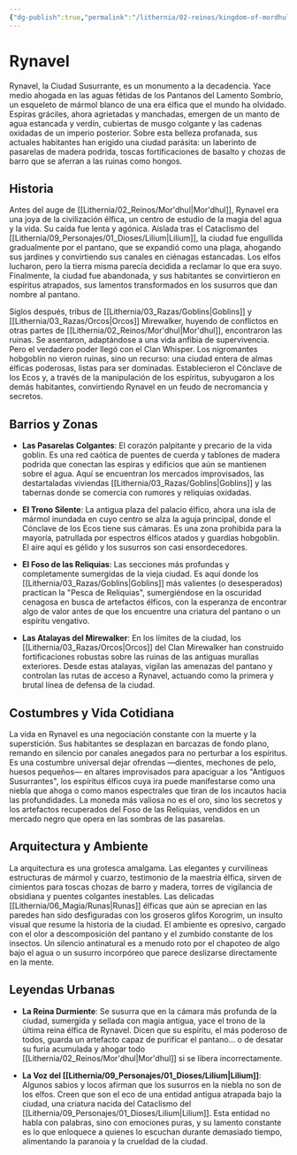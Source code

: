 ```yaml
---
{"dg-publish":true,"permalink":"/lithernia/02-reinos/kingdom-of-mordhul/rynavel/","title":"Rynavel","tags":["lithernia","ciudad","Mor'dhul"]}
---
```


# Rynavel

Rynavel, la Ciudad Susurrante, es un monumento a la decadencia. Yace medio ahogada en las aguas fétidas de los Pantanos del Lamento Sombrío, un esqueleto de mármol blanco de una era élfica que el mundo ha olvidado. Espiras gráciles, ahora agrietadas y manchadas, emergen de un manto de agua estancada y verdín, cubiertas de musgo colgante y las cadenas oxidadas de un imperio posterior. Sobre esta belleza profanada, sus actuales habitantes han erigido una ciudad parásita: un laberinto de pasarelas de madera podrida, toscas fortificaciones de basalto y chozas de barro que se aferran a las ruinas como hongos.

## Historia

Antes del auge de [[Lithernia/02_Reinos/Mor'dhul\|Mor'dhul]], Rynavel era una joya de la civilización élfica, un centro de estudio de la magia del agua y la vida. Su caída fue lenta y agónica. Aislada tras el Cataclismo del [[Lithernia/09_Personajes/01_Dioses/Lilium\|Lilium]], la ciudad fue engullida gradualmente por el pantano, que se expandió como una plaga, ahogando sus jardines y convirtiendo sus canales en ciénagas estancadas. Los elfos lucharon, pero la tierra misma parecía decidida a reclamar lo que era suyo. Finalmente, la ciudad fue abandonada, y sus habitantes se convirtieron en espíritus atrapados, sus lamentos transformados en los susurros que dan nombre al pantano.

Siglos después, tribus de [[Lithernia/03_Razas/Goblins\|Goblins]] y [[Lithernia/03_Razas/Orcos\|Orcos]] Mirewalker, huyendo de conflictos en otras partes de [[Lithernia/02_Reinos/Mor'dhul\|Mor'dhul]], encontraron las ruinas. Se asentaron, adaptándose a una vida anfibia de supervivencia. Pero el verdadero poder llegó con el Clan Whisper. Los nigromantes hobgoblin no vieron ruinas, sino un recurso: una ciudad entera de almas élficas poderosas, listas para ser dominadas. Establecieron el Cónclave de los Ecos y, a través de la manipulación de los espíritus, subyugaron a los demás habitantes, convirtiendo Rynavel en un feudo de necromancia y secretos.

## Barrios y Zonas

- **Las Pasarelas Colgantes**: El corazón palpitante y precario de la vida goblin. Es una red caótica de puentes de cuerda y tablones de madera podrida que conectan las espiras y edificios que aún se mantienen sobre el agua. Aquí se encuentran los mercados improvisados, las destartaladas viviendas [[Lithernia/03_Razas/Goblins\|Goblins]] y las tabernas donde se comercia con rumores y reliquias oxidadas.

- **El Trono Silente**: La antigua plaza del palacio élfico, ahora una isla de mármol inundada en cuyo centro se alza la aguja principal, donde el Cónclave de los Ecos tiene sus cámaras. Es una zona prohibida para la mayoría, patrullada por espectros élficos atados y guardias hobgoblin. El aire aquí es gélido y los susurros son casi ensordecedores.

- **El Foso de las Reliquias**: Las secciones más profundas y completamente sumergidas de la vieja ciudad. Es aquí donde los [[Lithernia/03_Razas/Goblins\|Goblins]] más valientes (o desesperados) practican la "Pesca de Reliquias", sumergiéndose en la oscuridad cenagosa en busca de artefactos élficos, con la esperanza de encontrar algo de valor antes de que los encuentre una criatura del pantano o un espíritu vengativo.

- **Las Atalayas del Mirewalker**: En los límites de la ciudad, los [[Lithernia/03_Razas/Orcos\|Orcos]] del Clan Mirewalker han construido fortificaciones robustas sobre las ruinas de las antiguas murallas exteriores. Desde estas atalayas, vigilan las amenazas del pantano y controlan las rutas de acceso a Rynavel, actuando como la primera y brutal línea de defensa de la ciudad.

## Costumbres y Vida Cotidiana

La vida en Rynavel es una negociación constante con la muerte y la superstición. Sus habitantes se desplazan en barcazas de fondo plano, remando en silencio por canales anegados para no perturbar a los espíritus. Es una costumbre universal dejar ofrendas —dientes, mechones de pelo, huesos pequeños— en altares improvisados para apaciguar a los "Antiguos Susurrantes", los espíritus élficos cuya ira puede manifestarse como una niebla que ahoga o como manos espectrales que tiran de los incautos hacia las profundidades. La moneda más valiosa no es el oro, sino los secretos y los artefactos recuperados del Foso de las Reliquias, vendidos en un mercado negro que opera en las sombras de las pasarelas.

## Arquitectura y Ambiente

La arquitectura es una grotesca amalgama. Las elegantes y curvilíneas estructuras de mármol y cuarzo, testimonio de la maestría élfica, sirven de cimientos para toscas chozas de barro y madera, torres de vigilancia de obsidiana y puentes colgantes inestables. Las delicadas [[Lithernia/06_Magia/Runas\|Runas]] élficas que aún se aprecian en las paredes han sido desfiguradas con los groseros glifos Korogrim, un insulto visual que resume la historia de la ciudad. El ambiente es opresivo, cargado con el olor a descomposición del pantano y el zumbido constante de los insectos. Un silencio antinatural es a menudo roto por el chapoteo de algo bajo el agua o un susurro incorpóreo que parece deslizarse directamente en la mente.

## Leyendas Urbanas

- **La Reina Durmiente**: Se susurra que en la cámara más profunda de la ciudad, sumergida y sellada con magia antigua, yace el trono de la última reina élfica de Rynavel. Dicen que su espíritu, el más poderoso de todos, guarda un artefacto capaz de purificar el pantano... o de desatar su furia acumulada y ahogar todo [[Lithernia/02_Reinos/Mor'dhul\|Mor'dhul]] si se libera incorrectamente.

- **La Voz del [[Lithernia/09_Personajes/01_Dioses/Lilium\|Lilium]]**: Algunos sabios y locos afirman que los susurros en la niebla no son de los elfos. Creen que son el eco de una entidad antigua atrapada bajo la ciudad, una criatura nacida del Cataclismo del [[Lithernia/09_Personajes/01_Dioses/Lilium\|Lilium]]. Esta entidad no habla con palabras, sino con emociones puras, y su lamento constante es lo que enloquece a quienes lo escuchan durante demasiado tiempo, alimentando la paranoia y la crueldad de la ciudad.
